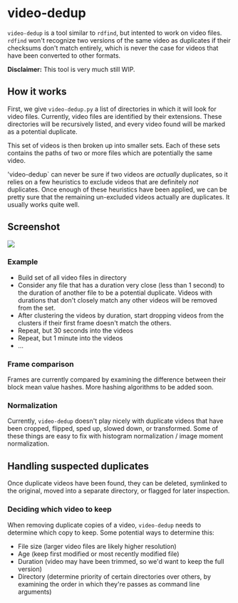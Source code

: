 # video-dedup

`video-dedup` is a tool similar to `rdfind`, but intented to work on video files. `rdfind` won't recognize two versions of the same video as duplicates if their checksums don't match entirely, which is never the case for videos that have been converted to other formats.

**Disclaimer:** This tool is very much still WIP.

## How it works

First, we give `video-dedup.py` a list of directories in which it will look for video files. Currently, video files are identified by their extensions. These directories will be recursively listed, and every video found will be marked as a potential duplicate.

This set of videos is then broken up into smaller sets. Each of these sets contains the paths of two or more files which are potentially the same video.

'video-dedup` can never be sure if two videos are *actually* duplicates, so it relies on a few heuristics to exclude videos that are definitely *not* duplicates. Once enough of these heuristics have been applied, we can be pretty sure that the remaining un-excluded videos actually are duplicates. It usually works quite well.

## Screenshot
 ![](https://i.ibb.co/82LsW8n/2020-07-14-09-13-04.png)

### Example
- Build set of all video files in directory
- Consider any file that has a duration very close (less than 1 second) to the duration of another file to be a potential duplicate. Videos with durations that don't closely match any other videos will be removed from the set.
- After clustering the videos by duration, start dropping videos from the clusters if their first frame doesn't match the others.
- Repeat, but 30 seconds into the videos
- Repeat, but 1 minute into the videos
- ...

### Frame comparison
Frames are currently compared by examining the difference between their block mean value hashes. More hashing algorithms to be added soon.

### Normalization
Currently, `video-dedup` doesn't play nicely with duplicate videos that have been cropped, flipped, sped up, slowed down, or transformed. Some of these things are easy to fix with histogram normalization / image moment normalization.

## Handling suspected duplicates
Once duplicate videos have been found, they can be deleted, symlinked to the original, moved into a separate directory, or flagged for later inspection.

### Deciding which video to keep
When removing duplicate copies of a video, `video-dedup` needs to determine which copy to keep. Some potential ways to determine this:

- File size (larger video files are likely higher resolution)
- Age (keep first modified or most recently modified file)
- Duration (video may have been trimmed, so we'd want to keep the full version)
- Directory (determine priority of certain directories over others, by examining the order in which they're passes as command line arguments)
